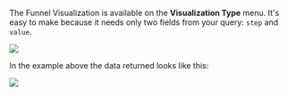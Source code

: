
The Funnel Visualization is available on the **Visualization Type** menu. It's easy to make because it needs only two fields from your query: `step` and `value`.

![](/static/images/docs/gitbook/funnel-example.png)

In the example above the data returned looks like this:

![](/static/images/docs/gitbook/funnel-data.png)
